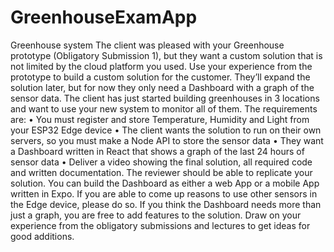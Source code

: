 # GreenhouseExamApp

Greenhouse system
The client was pleased with your Greenhouse prototype (Obligatory Submission 1), but they want a custom
solution that is not limited by the cloud platform you used. Use your experience from the prototype to build a
custom solution for the customer. They’ll expand the solution later, but for now they only need a Dashboard
with a graph of the sensor data. The client has just started building greenhouses in 3 locations and want to
use your new system to monitor all of them.
The requirements are:
• You must register and store Temperature, Humidity and Light from your ESP32 Edge device
• The client wants the solution to run on their own servers, so you must make a Node API to store the sensor
data
• They want a Dashboard written in React that shows a graph of the last 24 hours of sensor data
• Deliver a video showing the final solution, all required code and written documentation. The reviewer should
be able to replicate your solution.
You can build the Dashboard as either a web App or a mobile App written in Expo. If you are able to come up
reasons to use other sensors in the Edge device, please do so. If you think the Dashboard needs more than
just a graph, you are free to add features to the solution. Draw on your experience from the obligatory
submissions and lectures to get ideas for good additions.